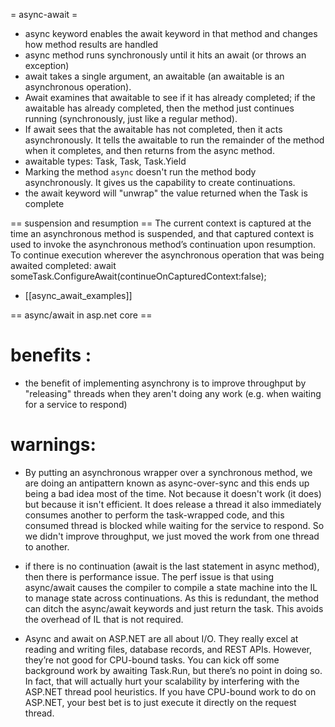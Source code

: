 = async-await =
- async keyword enables the await keyword in that method and changes how method results are handled
- async method runs synchronously until it hits an await (or throws an exception)
- await takes a single argument, an awaitable (an awaitable is an asynchronous operation).
- Await examines that awaitable to see if it has already completed; if the awaitable has already completed, then the method just continues running (synchronously, just like a regular method).
- If await sees that the awaitable has not completed, then it acts asynchronously. It tells the awaitable to run the remainder of the method when it completes, and then returns from the async method.
- awaitable types: Task<T>, Task, Task.Yield
- Marking the method `async` doesn't run the method body asynchronously. It gives us the capability to create continuations.
- the await keyword will "unwrap" the value returned when the Task is complete


== suspension and resumption ==
The current context is captured at the time an asynchronous method is suspended, and that captured context is used to invoke the asynchronous method’s continuation upon resumption.
To continue execution wherever the asynchronous operation that was being awaited completed:
  await someTask.ConfigureAwait(continueOnCapturedContext:false);


* [[async_await_examples]]

== async/await in asp.net core ==
# benefits :
- the benefit of implementing asynchrony is to improve throughput by "releasing" threads when they aren't doing any work (e.g. when waiting for a service to respond)

# warnings:
- By putting an asynchronous wrapper over a synchronous method, we are doing an antipattern known as async-over-sync and this ends up being a bad idea most of the time. Not because it doesn't work (it does) but because it isn't efficient. It does release a thread it also immediately consumes another to perform the task-wrapped code, and this consumed thread is blocked while waiting for the service to respond. So we didn't improve throughput, we just moved the work from one thread to another.

- if there is no continuation (await is the last statement in async method), then there is performance issue. The perf issue is that using async/await causes the compiler to compile a state machine into the IL to manage state across continuations. As this is redundant, the method can ditch the async/await keywords and just return the task. This avoids the overhead of IL that is not required.

- Async and await on ASP.NET are all about I/O. They really excel at reading and writing files, database records, and REST APIs. However, they’re not good for CPU-bound tasks. You can kick off some background work by awaiting Task.Run, but there’s no point in doing so. In fact, that will actually hurt your scalability by interfering with the ASP.NET thread pool heuristics. If you have CPU-bound work to do on ASP.NET, your best bet is to just execute it directly on the request thread.



